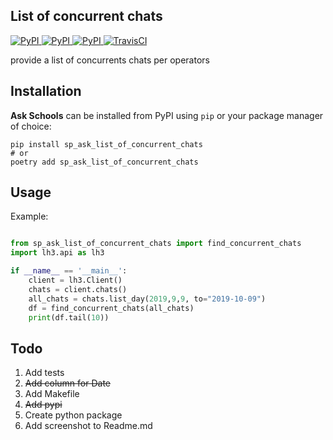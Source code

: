 ## List of concurrent chats
[
![PyPI](https://img.shields.io/pypi/v/sp_ask_report_chats_per_school.svg)
![PyPI](https://img.shields.io/pypi/pyversions/sp_ask_report_chats_per_school.svg)
![PyPI](https://img.shields.io/github/license/guinslym/sp_ask_report_chats_per_school.svg)
](https://pypi.org/project/sp_ask_report_chats_per_school/)
[![TravisCI](https://travis-ci.org/guinslym/sp_ask_report_chats_per_school.svg?branch=master)](https://travis-ci.org/guinslym/sp_ask_report_chats_per_school)


provide a list of concurrents chats per operators

## Installation

**Ask Schools** can be installed from PyPI using `pip` or your package manager of choice:

```
pip install sp_ask_list_of_concurrent_chats
# or
poetry add sp_ask_list_of_concurrent_chats
```

## Usage

Example:

```python

from sp_ask_list_of_concurrent_chats import find_concurrent_chats
import lh3.api as lh3

if __name__ == '__main__':
    client = lh3.Client()
    chats = client.chats()
    all_chats = chats.list_day(2019,9,9, to="2019-10-09")
    df = find_concurrent_chats(all_chats)
    print(df.tail(10))

```


## Todo

1.  Add tests
2.  ~~Add column for Date~~
3.  Add Makefile
4.  ~~Add pypi~~
5.  Create python package
6.  Add screenshot to Readme.md

